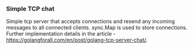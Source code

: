 ### Simple TCP chat
Simple tcp server that accepts connections and resend
any incoming messages to all connected clients.
sync.Map is used to store connections.
Further implementation details in the article - https://golangforall.com/en/post/golang-tcp-server-chat/.
